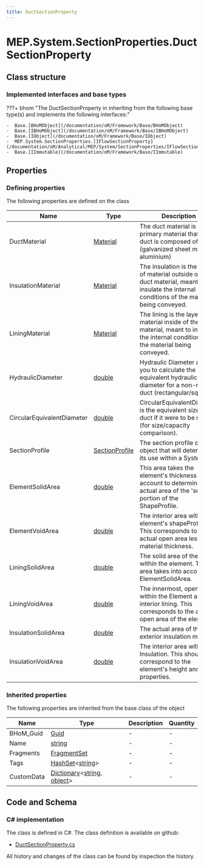 ```yaml
---
title: DuctSectionProperty
---
```


# MEP.System.SectionProperties.DuctSectionProperty



## Class structure

### Implemented interfaces and base types

???+ bhom "The DuctSectionProperty in inheriting from the following base type(s) and implements the following interfaces:"

    -  Base.[BHoMObject](/documentation/oM/Framework/Base/BHoMObject)
    -  Base.[IBHoMObject](/documentation/oM/Framework/Base/IBHoMObject)
    -  Base.[IObject](/documentation/oM/Framework/Base/IObject)
    -  MEP.System.SectionProperties.[IFlowSectionProperty](/documentation/oM/Analytical/MEP/System/SectionProperties/IFlowSectionProperty)
    -  Base.[IImmutable](/documentation/oM/Framework/Base/IImmutable)


## Properties



### Defining properties

The following properties are defined on the class

| Name             | Type             | Description      | Quantity         |
|------------------|------------------|------------------|------------------|
| DuctMaterial | [Material](/documentation/oM/Physical/Physical/Materials/Material) | The duct material is the primary material that the duct is composed of (galvanized sheet metal, aluminium) | - |
| InsulationMaterial | [Material](/documentation/oM/Physical/Physical/Materials/Material) | The insulation is the layer of material outside of the duct material, meant to insulate the internal conditions of the material being conveyed. | - |
| LiningMaterial | [Material](/documentation/oM/Physical/Physical/Materials/Material) | The lining is the layer of material inside of the duct material, meant to insulate the internal conditions of the material being conveyed. | - |
| HydraulicDiameter | [double](https://learn.microsoft.com/en-us/dotnet/api/System.Double?view=netstandard-2.0) | Hydraulic Diameter allows you to calculate the round equivalent hydraulic diameter for a non-round duct (rectangular/square). | - |
| CircularEquivalentDiameter | [double](https://learn.microsoft.com/en-us/dotnet/api/System.Double?view=netstandard-2.0) | CircularEquivalentDiameter is the equivalent size for a duct if it were to be round (for size/capacity comparison). | - |
| SectionProfile | [SectionProfile](/documentation/oM/Analytical/MEP/System/SectionProperties/SectionProfile) | The section profile of the object that will determine its use within a System. | - |
| ElementSolidArea | [double](https://learn.microsoft.com/en-us/dotnet/api/System.Double?view=netstandard-2.0) | This area takes the element's thickness into account to determine the actual area of the 'solid' portion of the ShapeProfile. | - |
| ElementVoidArea | [double](https://learn.microsoft.com/en-us/dotnet/api/System.Double?view=netstandard-2.0) | The interior area within the element's shapeProfile. This corresponds to the actual open area less any material thickness. | - |
| LiningSolidArea | [double](https://learn.microsoft.com/en-us/dotnet/api/System.Double?view=netstandard-2.0) | The solid area of the lining within the element. This area takes into account the ElementSolidArea. | - |
| LiningVoidArea | [double](https://learn.microsoft.com/en-us/dotnet/api/System.Double?view=netstandard-2.0) | The innermost, open area within the Element and its interior lining. This corresponds to the actual open area of the element. | - |
| InsulationSolidArea | [double](https://learn.microsoft.com/en-us/dotnet/api/System.Double?view=netstandard-2.0) | The actual area of the exterior insulation material. | - |
| InsulationVoidArea | [double](https://learn.microsoft.com/en-us/dotnet/api/System.Double?view=netstandard-2.0) | The interior area within the Insulation. This should correspond to the element's height and width properties. | - |


### Inherited properties
The following properties are inherited from the base class of the object

| Name             | Type             | Description      | Quantity         |
|------------------|------------------|------------------|------------------|
| BHoM_Guid | [Guid](https://learn.microsoft.com/en-us/dotnet/api/System.Guid?view=netstandard-2.0) | - | - |
| Name | [string](https://learn.microsoft.com/en-us/dotnet/api/System.String?view=netstandard-2.0) | - | - |
| Fragments | [FragmentSet](/documentation/oM/Framework/Base/FragmentSet) | - | - |
| Tags | [HashSet](https://learn.microsoft.com/en-us/dotnet/api/System.Collections.Generic.HashSet-1?view=netstandard-2.0)&lt;[string](https://learn.microsoft.com/en-us/dotnet/api/System.String?view=netstandard-2.0)&gt; | - | - |
| CustomData | [Dictionary](https://learn.microsoft.com/en-us/dotnet/api/System.Collections.Generic.Dictionary-2?view=netstandard-2.0)&lt;[string](https://learn.microsoft.com/en-us/dotnet/api/System.String?view=netstandard-2.0), [object](https://learn.microsoft.com/en-us/dotnet/api/System.Object?view=netstandard-2.0)&gt; | - | - |


## Code and Schema

### C# implementation

The class is defined in C#. The class definition is available on github:

- [DuctSectionProperty.cs](https://github.com/BHoM/BHoM/blob/develop/MEP_oM/System\SectionProperties\DuctSectionProperty.cs)

All history and changes of the class can be found by inspection the history.
